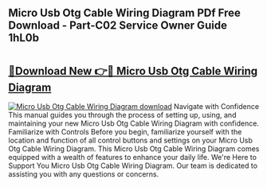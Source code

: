 ## Micro Usb Otg Cable Wiring Diagram PDf Free Download - Part-C02 Service Owner Guide 1hL0b

# <h2><a href="http://dftfn08.blite.top/?on=Micro+Usb+Otg+Cable+Wiring+Diagram">🔗Download New 👉🔴 Micro Usb Otg Cable Wiring Diagram</a></h2>

[![Micro Usb Otg Cable Wiring Diagram download](https://i.imgur.com/lujVjoI.png)](http://dftfn08.blite.top/?on=Micro+Usb+Otg+Cable+Wiring+Diagram)
Navigate with Confidence This manual guides you through the process of setting up, using, and maintaining your new Micro Usb Otg Cable Wiring Diagram with confidence. Familiarize with Controls Before you begin, familiarize yourself with the location and function of all control buttons and settings on your Micro Usb Otg Cable Wiring Diagram. This Micro Usb Otg Cable Wiring Diagram comes equipped with a wealth of features to enhance your daily life. We're Here to Support You Micro Usb Otg Cable Wiring Diagram. Our team is dedicated to assisting you with any questions or concerns.
